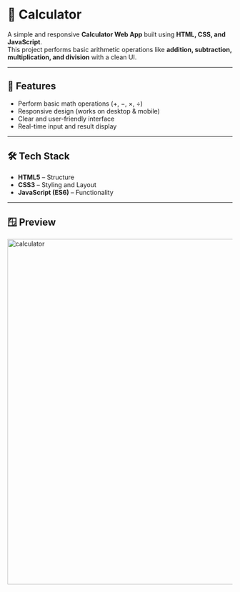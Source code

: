 # 🧮 Calculator

A simple and responsive **Calculator Web App** built using **HTML, CSS, and JavaScript**.  
This project performs basic arithmetic operations like **addition, subtraction, multiplication, and division** with a clean UI.  

---

## 🚀 Features
- Perform basic math operations (+, −, ×, ÷)  
- Responsive design (works on desktop & mobile)  
- Clear and user-friendly interface  
- Real-time input and result display  

---

## 🛠️ Tech Stack
- **HTML5** – Structure  
- **CSS3** – Styling and Layout  
- **JavaScript (ES6)** – Functionality  

---

## 🪟 Preview 



<img width="564" height="774" alt="calculator" src="https://github.com/user-attachments/assets/09347db2-a62b-4f01-a1c4-41e84dde99ac" />




